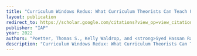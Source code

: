 ```yaml
---
title: "Curriculum Windows Redux: What Curriculum Theorists Can Teach Us about Schools and Society Today"
layout: publication
redirect_to: https://scholar.google.com/citations?view_op=view_citation&hl=en&user=R7NhHhYAAAAJ&citation_for_view=R7NhHhYAAAAJ:u5HHmVD_uO8C
publisher: "IAP"
year: 2022
authors: "Poetter, Thomas S., Kelly Waldrop, and <strong>Syed Hassan Raza.</strong>"
description: "Curriculum Windows Redux: What Curriculum Theorists Can Teach Us about Schools and Society Today is an effort by students of curriculum studies, along with their professor, to interpret and understand curriculum texts and theorists in contemporary terms..."
---
```

